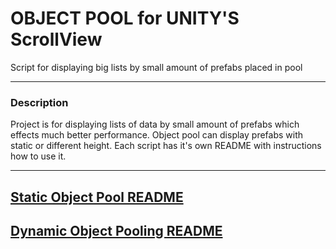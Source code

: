 # OBJECT POOL for UNITY'S ScrollView
Script for displaying big lists by small amount of prefabs placed in pool

---

### Description
Project is for displaying lists of data by small amount of prefabs which effects much better performance.
Object pool can display prefabs with static or different height. 
Each script has it's own README with instructions how to use it.

---
## [Static Object Pool README](Runtime/Static/README.md)
## [Dynamic Object Pooling README](Runtime/Dynamic/README.md)
